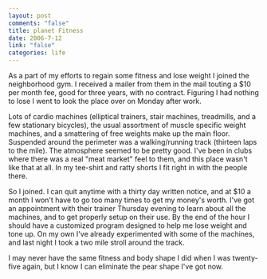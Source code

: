 ```yaml
--- 
layout: post
comments: "false"
title: planet Fitness
date: 2006-7-12
link: "false"
categories: life
---
```

As a part of my efforts to regain some fitness and lose weight I joined the neighborhood gym. I received a mailer from them in the mail touting a $10 per month fee, good for three years, with no contract. Figuring I had nothing to lose I went to look the place over on Monday after work.

Lots of cardio machines (elliptical trainers, stair machines, treadmills, and a few stationary bicycles), the usual assortment of muscle specific weight machines, and a smattering of free weights make up the main floor. Suspended around the perimeter was a walking/running track (thirteen laps to the mile). The atmosphere seemed to be pretty good. I've been in clubs where there was a real "meat market" feel to them, and this place wasn't like that at all. In my tee-shirt and ratty shorts I fit right in with the people there.

So I joined. I can quit anytime with a thirty day written notice, and at $10 a month I won't have to go too many times to get my money's worth. I've got an appointment with their trainer Thursday evening to learn about all the machines, and to get properly setup on their use. By the end of the hour I should have a customized program designed to help me lose weight and tone up. On my own I've already experimented with some of the machines, and last night I took a two mile stroll around the track.

I may never have the same fitness and body shape I did when I was twenty-five again, but I know I can eliminate the pear shape I've got now.
